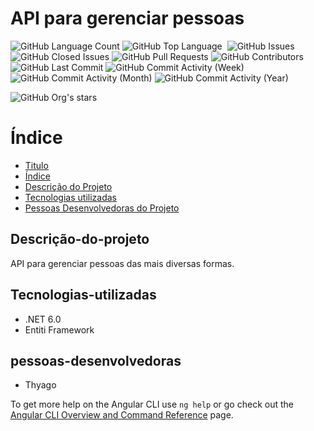 # API para gerenciar pessoas

<img alt="GitHub Language Count" src="https://img.shields.io/github/languages/count/Thyagoj7/API_Pessoas" />
<img alt="GitHub Top Language" src="https://img.shields.io/github/languages/top/Thyagoj7/API_Pessoas" />
<img alt="" src="https://img.shields.io/github/repo-size/Thyagoj7/API_Pessoas" />
<img alt="GitHub Issues" src="https://img.shields.io/github/issues/Thyagoj7/API_Pessoas" />
<img alt="GitHub Closed Issues" src="https://img.shields.io/github/issues-closed/Thyagoj7/API_Pessoas" />
<img alt="GitHub Pull Requests" src="https://img.shields.io/github/issues-pr/Thyagoj7/API_Pessoas" />
<img alt="GitHub Contributors" src="https://img.shields.io/github/contributors/Thyagoj7/API_Pessoas" />
<img alt="GitHub Last Commit" src="https://img.shields.io/github/last-commit/Thyagoj7/API_Pessoas" />
<img alt="GitHub Commit Activity (Week)" src="https://img.shields.io/github/commit-activity/w/Thyagoj7/API_Pessoas" />
<img alt="GitHub Commit Activity (Month)" src="https://img.shields.io/github/commit-activity/m/Thyagoj7/API_Pessoas" />
<img alt="GitHub Commit Activity (Year)" src="https://img.shields.io/github/commit-activity/y/Thyagoj7/API_Pessoas" />



![GitHub Org's stars](https://img.shields.io/github/stars/Thyagoj7?style=social)

# Índice 

* [Titulo](#API-para-gerenciar-pessoas)
* [Índice](#índice)
* [Descrição do Projeto](#descrição-do-projeto)
* [Tecnologias utilizadas](#tecnologias-utilizadas)
* [Pessoas Desenvolvedoras do Projeto](#pessoas-desenvolvedoras)


## Descrição-do-projeto

API para gerenciar pessoas das mais diversas formas.

## Tecnologias-utilizadas

* .NET 6.0
* Entiti Framework



## pessoas-desenvolvedoras

* Thyago


To get more help on the Angular CLI use `ng help` or go check out the [Angular CLI Overview and Command Reference](https://angular.io/cli) page.
